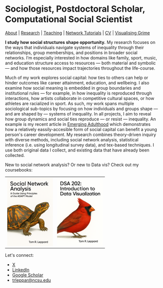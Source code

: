 # Sociologist, Postdoctoral Scholar, Computational Social Scientist
[About](https://Tom-R-Leppard.github.io/) | [Research](/research.md) | [Teaching](/teaching.md) | [Network Tutorials](/network_tutorials.md) | [CV](/cv.pdf) | [Visualising Grime](/visualising_grime.md)

**I study how social structures shape opportunity.**
My research focuses on the ways that individuals navigate systems of inequality through their relationships, group memberships, and positions in broader social networks. I’m especially interested in how domains like family, sport, music, and education structure access to resources — both material and symbolic — and how those resources impact trajectories throughout the life-course.

Much of my work explores social capital: how ties to others can help or hinder outcomes like career attainment, education, and wellbeing. I also examine how social meaning is embedded in group boundaries and institutional rules — for example, in how inequality is reproduced through interactions, how artists collaborate in competitive cultural spaces, or how athletes are racialized in sport. As such, my work spans multiple sociological sub-topics by focusing on how individuals and groups shape — and are shaped by — systems of inequality.  In all projects, I aim to reveal how group dynamics and social ties reproduce — or resist — inequality. An example is my recent article in [Emerging Adulthood](https://journals.sagepub.com/eprint/NZTFGYWIEKHFB8MDTXZG/full) which demonstrates how a relatively eassily-accesible form of social capital can benefit a young person's career development. My research combines theory-driven inquiry with diverse methods, including social network analysis, statistical inference (i.e. using longitudinal survey data), and tex-based techniques. I use both original data I collect, and existing data that have already been collected. 

New to social network analysis? Or new to Data vis? Check out my coursebooks: 

<table>
  <tr>
    <td>
      <a href="https://tom-r-leppard.github.io/SP25_SNA_Book/">
        <img src="/asset/cover.png" alt="Cover 1" width="150">
      </a>
    </td>
    <td>
      <a href="https://tom-r-leppard.github.io/Intro_to_vis/">
        <img src="/asset/cover2.png" alt="Cover 2" width="150">
      </a>
    </td>
  </tr>
</table>


Let's connect: 
- [X](https://x.com/LeppardTom)
- [LinkedIn](https://www.linkedin.com/in/tom-r-leppard-phd-a69b5b106/)
- [Google Scholar](https://scholar.google.com/citations?user=VFI_6lAAAAAJ&hl=en&oi=ao)
- trleppar@ncsu.edu
